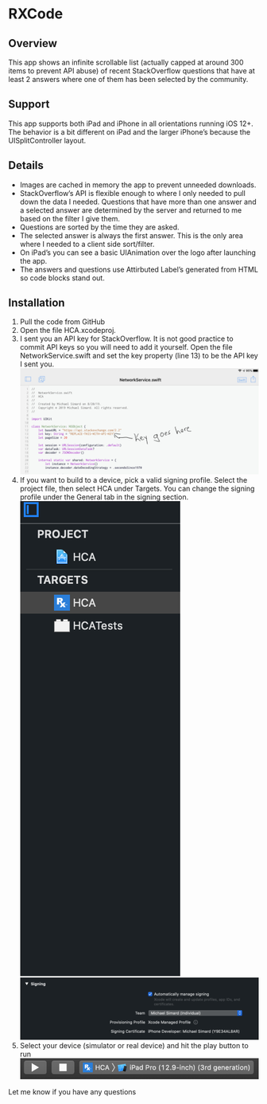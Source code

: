 # RXCode
## Overview
This app shows an infinite scrollable list  (actually capped at around 300 items to prevent API abuse) of recent StackOverflow questions that have at least 2 answers where one of them has been selected by the community. 
## Support
This app supports both iPad and iPhone in all orientations running iOS 12+.  The behavior is a bit different on iPad and the larger iPhone’s because the UISplitController layout.  
## Details
* Images are cached in memory the app to prevent unneeded downloads. 
* StackOverflow’s API is flexible enough to where I only needed to pull down the data I needed.  Questions that have more than one answer and a selected answer are determined by the server and returned to me based on the filter I give them. 
* Questions are sorted by the time they are asked. 
* The selected answer is always the first answer.  This is the only area where I needed to a client side sort/filter.
* On iPad’s you can see a basic UIAnimation over the logo after launching the app.
* The answers and questions use Attirbuted Label’s generated from HTML so code blocks stand out.  
## Installation
1. Pull the code from GitHub
2. Open the file HCA.xcodeproj. 
3. I sent you an API key for StackOverflow.  It is not good practice to commit API keys so you will need to add it yourself.   Open the file NetworkService.swift and set the key property (line 13) to be the API key I sent you. 
![](img/photo-4.jpeg)
4. If you want to build to a device, pick a valid signing profile.  Select the project file, then select HCA under Targets.  You can change the signing profile under the General tab in the signing section.
![](img/photo-2.png)![](img/photo.png)
5. Select your device (simulator or real device) and hit the play button to run 
![](img/photo-3.png)

Let me know if you have any questions

